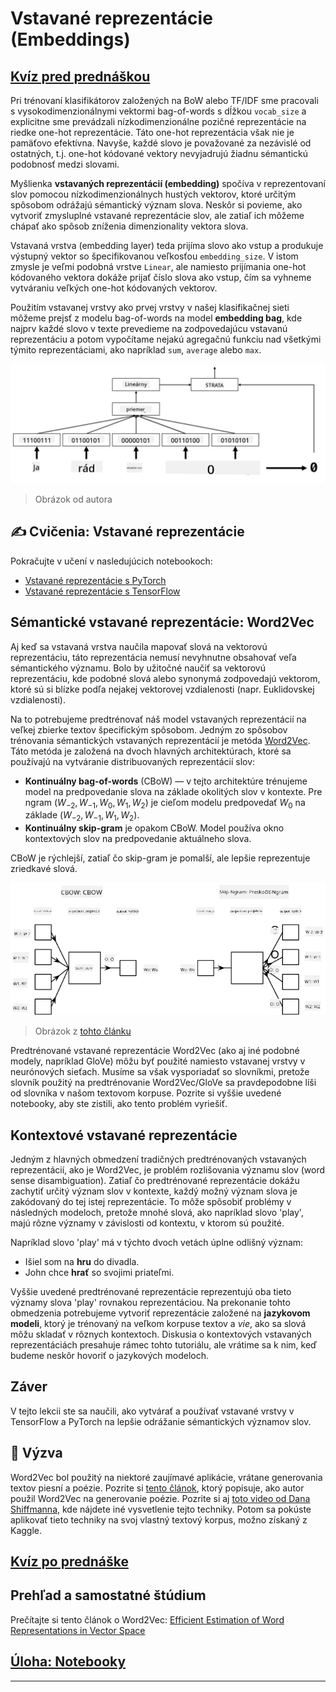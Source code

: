 <!--
CO_OP_TRANSLATOR_METADATA:
{
  "original_hash": "b708c9b85b833864c73c6281f1e6b96e",
  "translation_date": "2025-09-23T14:11:48+00:00",
  "source_file": "lessons/5-NLP/14-Embeddings/README.md",
  "language_code": "sk"
}
-->
# Vstavané reprezentácie (Embeddings)

## [Kvíz pred prednáškou](https://ff-quizzes.netlify.app/en/ai/quiz/27)

Pri trénovaní klasifikátorov založených na BoW alebo TF/IDF sme pracovali s vysokodimenzionálnymi vektormi bag-of-words s dĺžkou `vocab_size` a explicitne sme prevádzali nízkodimenzionálne pozičné reprezentácie na riedke one-hot reprezentácie. Táto one-hot reprezentácia však nie je pamäťovo efektívna. Navyše, každé slovo je považované za nezávislé od ostatných, t.j. one-hot kódované vektory nevyjadrujú žiadnu sémantickú podobnosť medzi slovami.

Myšlienka **vstavaných reprezentácií (embedding)** spočíva v reprezentovaní slov pomocou nízkodimenzionálnych hustých vektorov, ktoré určitým spôsobom odrážajú sémantický význam slova. Neskôr si povieme, ako vytvoriť zmysluplné vstavané reprezentácie slov, ale zatiaľ ich môžeme chápať ako spôsob zníženia dimenzionality vektora slova.

Vstavaná vrstva (embedding layer) teda prijíma slovo ako vstup a produkuje výstupný vektor so špecifikovanou veľkosťou `embedding_size`. V istom zmysle je veľmi podobná vrstve `Linear`, ale namiesto prijímania one-hot kódovaného vektora dokáže prijať číslo slova ako vstup, čím sa vyhneme vytváraniu veľkých one-hot kódovaných vektorov.

Použitím vstavanej vrstvy ako prvej vrstvy v našej klasifikačnej sieti môžeme prejsť z modelu bag-of-words na model **embedding bag**, kde najprv každé slovo v texte prevedieme na zodpovedajúcu vstavanú reprezentáciu a potom vypočítame nejakú agregačnú funkciu nad všetkými týmito reprezentáciami, ako napríklad `sum`, `average` alebo `max`.

![Obrázok zobrazujúci klasifikátor s použitím vstavaných reprezentácií pre päť slov v sekvencii.](../../../../../translated_images/embedding-classifier-example.b77f021a7ee67eeec8e68bfe11636c5b97d6eaa067515a129bfb1d0034b1ac5b.sk.png)

> Obrázok od autora

## ✍️ Cvičenia: Vstavané reprezentácie

Pokračujte v učení v nasledujúcich notebookoch:
* [Vstavané reprezentácie s PyTorch](EmbeddingsPyTorch.ipynb)
* [Vstavané reprezentácie s TensorFlow](EmbeddingsTF.ipynb)

## Sémantické vstavané reprezentácie: Word2Vec

Aj keď sa vstavaná vrstva naučila mapovať slová na vektorovú reprezentáciu, táto reprezentácia nemusí nevyhnutne obsahovať veľa sémantického významu. Bolo by užitočné naučiť sa vektorovú reprezentáciu, kde podobné slová alebo synonymá zodpovedajú vektorom, ktoré sú si blízke podľa nejakej vektorovej vzdialenosti (napr. Euklidovskej vzdialenosti).

Na to potrebujeme predtrénovať náš model vstavaných reprezentácií na veľkej zbierke textov špecifickým spôsobom. Jedným zo spôsobov trénovania sémantických vstavaných reprezentácií je metóda [Word2Vec](https://en.wikipedia.org/wiki/Word2vec). Táto metóda je založená na dvoch hlavných architektúrach, ktoré sa používajú na vytváranie distribuovaných reprezentácií slov:

 - **Kontinuálny bag-of-words** (CBoW) — v tejto architektúre trénujeme model na predpovedanie slova na základe okolitých slov v kontexte. Pre ngram $(W_{-2},W_{-1},W_0,W_1,W_2)$ je cieľom modelu predpovedať $W_0$ na základe $(W_{-2},W_{-1},W_1,W_2)$.
 - **Kontinuálny skip-gram** je opakom CBoW. Model používa okno kontextových slov na predpovedanie aktuálneho slova.

CBoW je rýchlejší, zatiaľ čo skip-gram je pomalší, ale lepšie reprezentuje zriedkavé slová.

![Obrázok zobrazujúci algoritmy CBoW a Skip-Gram na konverziu slov na vektory.](../../../../../translated_images/example-algorithms-for-converting-words-to-vectors.fbe9207a726922f6f0f5de66427e8a6eda63809356114e28fb1fa5f4a83ebda7.sk.png)

> Obrázok z [tohto článku](https://arxiv.org/pdf/1301.3781.pdf)

Predtrénované vstavané reprezentácie Word2Vec (ako aj iné podobné modely, napríklad GloVe) môžu byť použité namiesto vstavanej vrstvy v neurónových sieťach. Musíme sa však vysporiadať so slovníkmi, pretože slovník použitý na predtrénovanie Word2Vec/GloVe sa pravdepodobne líši od slovníka v našom textovom korpuse. Pozrite si vyššie uvedené notebooky, aby ste zistili, ako tento problém vyriešiť.

## Kontextové vstavané reprezentácie

Jedným z hlavných obmedzení tradičných predtrénovaných vstavaných reprezentácií, ako je Word2Vec, je problém rozlišovania významu slov (word sense disambiguation). Zatiaľ čo predtrénované reprezentácie dokážu zachytiť určitý význam slov v kontexte, každý možný význam slova je zakódovaný do tej istej reprezentácie. To môže spôsobiť problémy v následných modeloch, pretože mnohé slová, ako napríklad slovo 'play', majú rôzne významy v závislosti od kontextu, v ktorom sú použité.

Napríklad slovo 'play' má v týchto dvoch vetách úplne odlišný význam:

- Išiel som na **hru** do divadla.
- John chce **hrať** so svojimi priateľmi.

Vyššie uvedené predtrénované reprezentácie reprezentujú oba tieto významy slova 'play' rovnakou reprezentáciou. Na prekonanie tohto obmedzenia potrebujeme vytvoriť reprezentácie založené na **jazykovom modeli**, ktorý je trénovaný na veľkom korpuse textov a *vie*, ako sa slová môžu skladať v rôznych kontextoch. Diskusia o kontextových vstavaných reprezentáciách presahuje rámec tohto tutoriálu, ale vrátime sa k nim, keď budeme neskôr hovoriť o jazykových modeloch.

## Záver

V tejto lekcii ste sa naučili, ako vytvárať a používať vstavané vrstvy v TensorFlow a PyTorch na lepšie odrážanie sémantických významov slov.

## 🚀 Výzva

Word2Vec bol použitý na niektoré zaujímavé aplikácie, vrátane generovania textov piesní a poézie. Pozrite si [tento článok](https://www.politetype.com/blog/word2vec-color-poems), ktorý popisuje, ako autor použil Word2Vec na generovanie poézie. Pozrite si aj [toto video od Dana Shiffmanna](https://www.youtube.com/watch?v=LSS_bos_TPI&ab_channel=TheCodingTrain), kde nájdete iné vysvetlenie tejto techniky. Potom sa pokúste aplikovať tieto techniky na svoj vlastný textový korpus, možno získaný z Kaggle.

## [Kvíz po prednáške](https://ff-quizzes.netlify.app/en/ai/quiz/28)

## Prehľad a samostatné štúdium

Prečítajte si tento článok o Word2Vec: [Efficient Estimation of Word Representations in Vector Space](https://arxiv.org/pdf/1301.3781.pdf)

## [Úloha: Notebooky](assignment.md)

---

